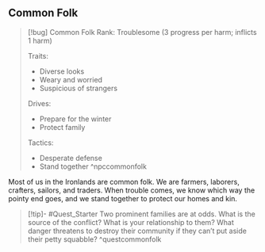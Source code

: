 ## Common Folk
>[!bug] Common Folk
>Rank: Troublesome (3 progress per harm;  inflicts 1 harm)
>
>Traits:
>	- Diverse looks
>	- Weary and worried
>	- Suspicious of strangers
>
>Drives:
>	- Prepare for the winter
>	- Protect family
>
>Tactics:
>	- Desperate defense
>	- Stand together
>^npccommonfolk

Most of us in the Ironlands are common folk. We are farmers, laborers, crafters, sailors, and traders. When trouble comes, we know which way the pointy end goes, and we stand together to protect our homes and kin.

>[!tip]- #Quest_Starter
>Two prominent families are at odds. What is the source of the conflict? What is your relationship to them? What danger threatens to destroy their community if they can’t put aside their petty squabble?
>^questcommonfolk